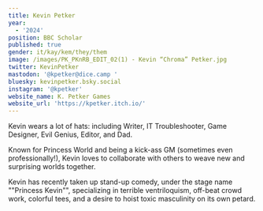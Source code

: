 ```yaml
---
title: Kevin Petker
year:
  - '2024'
position: BBC Scholar
published: true
gender: it/kay/kem/they/them
image: /images/PK_PKnRB_EDIT_02(1) - Kevin “Chroma” Petker.jpg
twitter: KevinPetker
mastodon: '@kpetker@dice.camp '
bluesky: kevinpetker.bsky.social
instagram: '@kpetker'
website_name: K. Petker Games
website_url: 'https://kpetker.itch.io/'
---
```


Kevin wears a lot of hats: including Writer, IT Troubleshooter, Game Designer, Evil Genius, Editor, and Dad.

Known for Princess World and being a kick-ass GM (sometimes even professionally!), Kevin loves to collaborate with others to weave new and surprising worlds together.

Kevin has recently taken up stand-up comedy, under the stage name ""Princess Kevin"", specializing in terrible ventriloquism, off-beat crowd work, colorful tees, and a desire to hoist toxic masculinity on its own petard.
